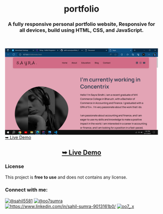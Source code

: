 <h1 align="center">portfolio</h1>

<h3 align="center">    A fully responsive personal portfolio website, Responsive for all devices, build using HTML, CSS, and JavaScript.
</h3>
<br>
<br>
<img alt="desktop" align="right" width="auto" src= "./assets/images/desktop.png">
     
   

   
   <a href="https://sahil-sumra.github.io/portfolio_2/" target="blank">➥ Live Demo </a>
   
     
  <a href="https://sahil-sumra.github.io/portfolio_2/"  target="blank"> <h2 align="center"> ➥ Live Demo </h2> </a>
  
  ### License
  
  This project is **free to use** and does not contains any license.
  
  
  
  <h3 align="left">Connect with me:</h3>
<p align="left">
<a href="https://codepen.io/@sahil5581" target="blank"><img align="center" src="https://raw.githubusercontent.com/rahuldkjain/github-profile-readme-generator/master/src/images/icons/Social/codepen.svg" alt="@sahil5581" height="30" width="40" /></a>
<a href="https://twitter.com/@sahilsumra07" target="blank"><img align="center" src="https://raw.githubusercontent.com/rahuldkjain/github-profile-readme-generator/master/src/images/icons/Social/twitter.svg" alt="@oo7sumra" height="30" width="40" /></a>
<a href="https://www.linkedin.com/in/sahil-sumra-9013161b0/" target="blank"><img align="center" src="https://raw.githubusercontent.com/rahuldkjain/github-profile-readme-generator/master/src/images/icons/Social/linked-in-alt.svg" alt="https://www.linkedin.com/in/sahil-sumra-9013161b0/" height="30" width="40" /></a>
<a href="https://instagram.com/oo7_.x" target="blank"><img align="center" src="https://raw.githubusercontent.com/rahuldkjain/github-profile-readme-generator/master/src/images/icons/Social/instagram.svg" alt="oo7_.x" height="30" width="40" /></a>
</p>

